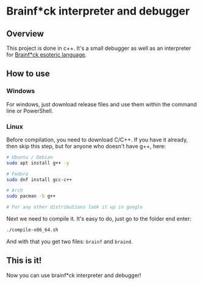 # Brainf*ck interpreter and debugger

## Overview

This project is done in c++. It's a small debugger as well as an interpreter 
for [Brainf*ck esoteric language](https://en.wikipedia.org/wiki/Brainfuck
"Brainf*ck wikipedia").

## How to use

### Windows

For windows, just download release files and use them within the command line
or PowerShell.

### Linux

Before compilation, you need to download C/C++. If you have it already, then
skip this step, but for anyone who doesn't have g++, here:

```bash
# Ubuntu / Debian
sudo apt install g++ -y

# Fedora
sudo dnf install gcc-c++

# Arch
sudo pacman -S g++

# For any other distributions look it up in google
```

Next we need to compile it. It's easy to do, just go to the folder end enter:

```bash
./compile-x86_64.sh
```

And with that you get two files: `brainf` and `braind`.

## This is it!

Now you can use brainf*ck interpreter and debugger!

